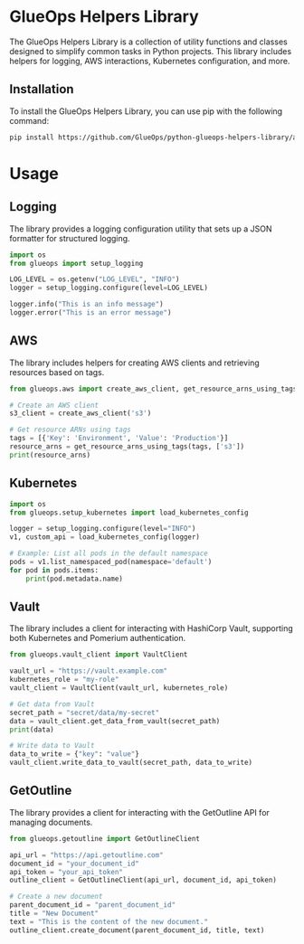 # GlueOps Helpers Library

The GlueOps Helpers Library is a collection of utility functions and classes designed to simplify common tasks in Python projects. This library includes helpers for logging, AWS interactions, Kubernetes configuration, and more.

## Installation

To install the GlueOps Helpers Library, you can use pip with the following command:

```bash
pip install https://github.com/GlueOps/python-glueops-helpers-library/archive/refs/tags/v0.6.0.zip
```

# Usage

## Logging

The library provides a logging configuration utility that sets up a JSON formatter for structured logging.

```python
import os
from glueops import setup_logging

LOG_LEVEL = os.getenv("LOG_LEVEL", "INFO")
logger = setup_logging.configure(level=LOG_LEVEL)

logger.info("This is an info message")
logger.error("This is an error message")
```

## AWS
The library includes helpers for creating AWS clients and retrieving resources based on tags.

```python
from glueops.aws import create_aws_client, get_resource_arns_using_tags

# Create an AWS client
s3_client = create_aws_client('s3')

# Get resource ARNs using tags
tags = [{'Key': 'Environment', 'Value': 'Production'}]
resource_arns = get_resource_arns_using_tags(tags, ['s3'])
print(resource_arns)
```

## Kubernetes

```python
import os
from glueops.setup_kubernetes import load_kubernetes_config

logger = setup_logging.configure(level="INFO")
v1, custom_api = load_kubernetes_config(logger)

# Example: List all pods in the default namespace
pods = v1.list_namespaced_pod(namespace='default')
for pod in pods.items:
    print(pod.metadata.name)
```

## Vault

The library includes a client for interacting with HashiCorp Vault, supporting both Kubernetes and Pomerium authentication.

```python
from glueops.vault_client import VaultClient

vault_url = "https://vault.example.com"
kubernetes_role = "my-role"
vault_client = VaultClient(vault_url, kubernetes_role)

# Get data from Vault
secret_path = "secret/data/my-secret"
data = vault_client.get_data_from_vault(secret_path)
print(data)

# Write data to Vault
data_to_write = {"key": "value"}
vault_client.write_data_to_vault(secret_path, data_to_write)
```

## GetOutline

The library provides a client for interacting with the GetOutline API for managing documents.

```python
from glueops.getoutline import GetOutlineClient

api_url = "https://api.getoutline.com"
document_id = "your_document_id"
api_token = "your_api_token"
outline_client = GetOutlineClient(api_url, document_id, api_token)

# Create a new document
parent_document_id = "parent_document_id"
title = "New Document"
text = "This is the content of the new document."
outline_client.create_document(parent_document_id, title, text)
```